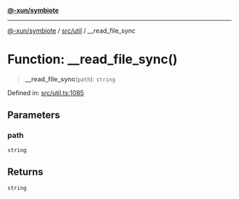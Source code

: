 [**@-xun/symbiote**](../../../README.md)

***

[@-xun/symbiote](../../../README.md) / [src/util](../README.md) / \_\_read\_file\_sync

# Function: \_\_read\_file\_sync()

> **\_\_read\_file\_sync**(`path`): `string`

Defined in: [src/util.ts:1085](https://github.com/Xunnamius/symbiote/blob/150bd8f520450f76cdfe81296a884f439e925685/src/util.ts#L1085)

## Parameters

### path

`string`

## Returns

`string`
